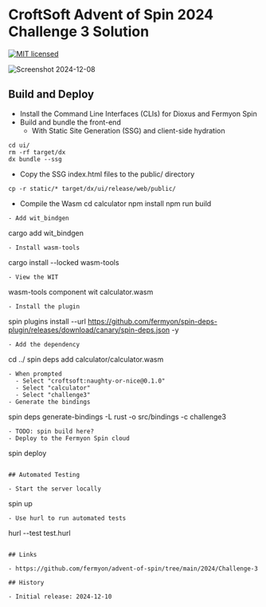# CroftSoft Advent of Spin 2024 Challenge 3 Solution

[![MIT licensed][mit-badge]][mit-url]

[mit-badge]: https://img.shields.io/badge/license-MIT-blue.svg
[mit-url]: https://github.com/david-wallace-croft/advent-of-spin/blob/main/LICENSE.txt

![Screenshot 2024-12-08](./media/screenshot-2024-12-08-a.jpg)

## Build and Deploy

- Install the Command Line Interfaces (CLIs) for Dioxus and Fermyon Spin
- Build and bundle the front-end
  - With Static Site Generation (SSG) and client-side hydration 
```
cd ui/
rm -rf target/dx
dx bundle --ssg
```
- Copy the SSG index.html files to the public/ directory
```
cp -r static/* target/dx/ui/release/web/public/
```
- Compile the Wasm
cd calculator
npm install
npm run build
```
- Add wit_bindgen
```
cargo add wit_bindgen
```
- Install wasm-tools
```
cargo install --locked wasm-tools
```
- View the WIT
```
wasm-tools component wit calculator.wasm
```
- Install the plugin
```
spin plugins install --url https://github.com/fermyon/spin-deps-plugin/releases/download/canary/spin-deps.json -y  
```
- Add the dependency
```
cd ../
spin deps add calculator/calculator.wasm
```
- When prompted
  - Select "croftsoft:naughty-or-nice@0.1.0"
  - Select "calculator"
  - Select "challenge3"
- Generate the bindings
```
spin deps generate-bindings -L rust -o src/bindings -c challenge3
```
- TODO: spin build here?
- Deploy to the Fermyon Spin cloud
```
spin deploy
```

## Automated Testing

- Start the server locally
```
spin up
```
- Use hurl to run automated tests
```
hurl --test test.hurl
```

## Links

- https://github.com/fermyon/advent-of-spin/tree/main/2024/Challenge-3

## History

- Initial release: 2024-12-10
